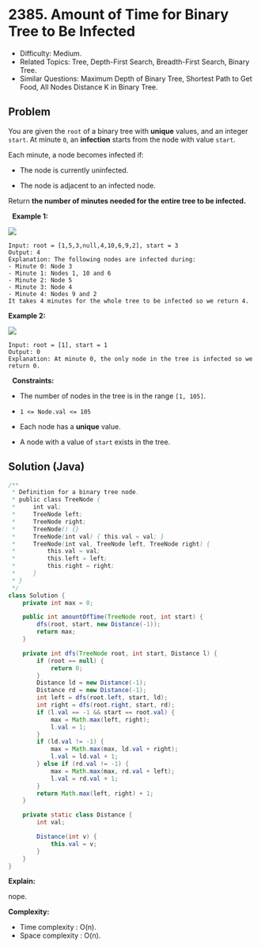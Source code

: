 # 2385. Amount of Time for Binary Tree to Be Infected

- Difficulty: Medium.
- Related Topics: Tree, Depth-First Search, Breadth-First Search, Binary Tree.
- Similar Questions: Maximum Depth of Binary Tree, Shortest Path to Get Food, All Nodes Distance K in Binary Tree.

## Problem

You are given the ```root``` of a binary tree with **unique** values, and an integer ```start```. At minute ```0```, an **infection** starts from the node with value ```start```.

Each minute, a node becomes infected if:


	
- The node is currently uninfected.
	
- The node is adjacent to an infected node.


Return **the number of minutes needed for the entire tree to be infected.**

 
**Example 1:**

![](https://assets.leetcode.com/uploads/2022/06/25/image-20220625231744-1.png)

```
Input: root = [1,5,3,null,4,10,6,9,2], start = 3
Output: 4
Explanation: The following nodes are infected during:
- Minute 0: Node 3
- Minute 1: Nodes 1, 10 and 6
- Minute 2: Node 5
- Minute 3: Node 4
- Minute 4: Nodes 9 and 2
It takes 4 minutes for the whole tree to be infected so we return 4.
```

**Example 2:**

![](https://assets.leetcode.com/uploads/2022/06/25/image-20220625231812-2.png)

```
Input: root = [1], start = 1
Output: 0
Explanation: At minute 0, the only node in the tree is infected so we return 0.
```

 
**Constraints:**


	
- The number of nodes in the tree is in the range ```[1, 105]```.
	
- ```1 <= Node.val <= 105```
	
- Each node has a **unique** value.
	
- A node with a value of ```start``` exists in the tree.



## Solution (Java)

```java
/**
 * Definition for a binary tree node.
 * public class TreeNode {
 *     int val;
 *     TreeNode left;
 *     TreeNode right;
 *     TreeNode() {}
 *     TreeNode(int val) { this.val = val; }
 *     TreeNode(int val, TreeNode left, TreeNode right) {
 *         this.val = val;
 *         this.left = left;
 *         this.right = right;
 *     }
 * }
 */
class Solution {
    private int max = 0;

    public int amountOfTime(TreeNode root, int start) {
        dfs(root, start, new Distance(-1));
        return max;
    }

    private int dfs(TreeNode root, int start, Distance l) {
        if (root == null) {
            return 0;
        }
        Distance ld = new Distance(-1);
        Distance rd = new Distance(-1);
        int left = dfs(root.left, start, ld);
        int right = dfs(root.right, start, rd);
        if (l.val == -1 && start == root.val) {
            max = Math.max(left, right);
            l.val = 1;
        }
        if (ld.val != -1) {
            max = Math.max(max, ld.val + right);
            l.val = ld.val + 1;
        } else if (rd.val != -1) {
            max = Math.max(max, rd.val + left);
            l.val = rd.val + 1;
        }
        return Math.max(left, right) + 1;
    }

    private static class Distance {
        int val;

        Distance(int v) {
            this.val = v;
        }
    }
}
```

**Explain:**

nope.

**Complexity:**

* Time complexity : O(n).
* Space complexity : O(n).

